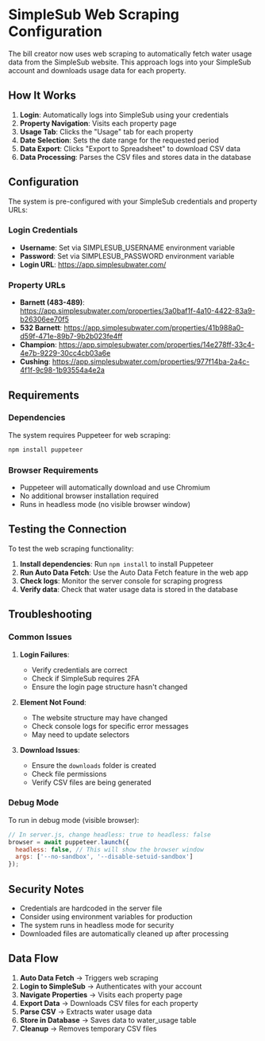 # SimpleSub Web Scraping Configuration

The bill creator now uses web scraping to automatically fetch water usage data from the SimpleSub website. This approach logs into your SimpleSub account and downloads usage data for each property.

## How It Works

1. **Login**: Automatically logs into SimpleSub using your credentials
2. **Property Navigation**: Visits each property page
3. **Usage Tab**: Clicks the "Usage" tab for each property
4. **Date Selection**: Sets the date range for the requested period
5. **Data Export**: Clicks "Export to Spreadsheet" to download CSV data
6. **Data Processing**: Parses the CSV files and stores data in the database

## Configuration

The system is pre-configured with your SimpleSub credentials and property URLs:

### Login Credentials
- **Username**: Set via SIMPLESUB_USERNAME environment variable
- **Password**: Set via SIMPLESUB_PASSWORD environment variable
- **Login URL**: https://app.simplesubwater.com/

### Property URLs
- **Barnett (483-489)**: https://app.simplesubwater.com/properties/3a0baf1f-4a10-4422-83a9-b26306ee70f5
- **532 Barnett**: https://app.simplesubwater.com/properties/41b988a0-d59f-471e-89b7-9b2b023fe4ff
- **Champion**: https://app.simplesubwater.com/properties/14e278ff-33c4-4e7b-9229-30cc4cb03a6e
- **Cushing**: https://app.simplesubwater.com/properties/977f14ba-2a4c-4f1f-9c98-1b93554a4e2a

## Requirements

### Dependencies
The system requires Puppeteer for web scraping:
```bash
npm install puppeteer
```

### Browser Requirements
- Puppeteer will automatically download and use Chromium
- No additional browser installation required
- Runs in headless mode (no visible browser window)

## Testing the Connection

To test the web scraping functionality:

1. **Install dependencies**: Run `npm install` to install Puppeteer
2. **Run Auto Data Fetch**: Use the Auto Data Fetch feature in the web app
3. **Check logs**: Monitor the server console for scraping progress
4. **Verify data**: Check that water usage data is stored in the database

## Troubleshooting

### Common Issues

1. **Login Failures**: 
   - Verify credentials are correct
   - Check if SimpleSub requires 2FA
   - Ensure the login page structure hasn't changed

2. **Element Not Found**:
   - The website structure may have changed
   - Check console logs for specific error messages
   - May need to update selectors

3. **Download Issues**:
   - Ensure the `downloads` folder is created
   - Check file permissions
   - Verify CSV files are being generated

### Debug Mode

To run in debug mode (visible browser):
```javascript
// In server.js, change headless: true to headless: false
browser = await puppeteer.launch({
  headless: false, // This will show the browser window
  args: ['--no-sandbox', '--disable-setuid-sandbox']
});
```

## Security Notes

- Credentials are hardcoded in the server file
- Consider using environment variables for production
- The system runs in headless mode for security
- Downloaded files are automatically cleaned up after processing

## Data Flow

1. **Auto Data Fetch** → Triggers web scraping
2. **Login to SimpleSub** → Authenticates with your account
3. **Navigate Properties** → Visits each property page
4. **Export Data** → Downloads CSV files for each property
5. **Parse CSV** → Extracts water usage data
6. **Store in Database** → Saves data to water_usage table
7. **Cleanup** → Removes temporary CSV files
